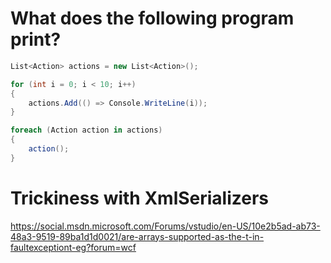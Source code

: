 # What does the following program print?
```csharp
List<Action> actions = new List<Action>();

for (int i = 0; i < 10; i++)
{
    actions.Add(() => Console.WriteLine(i));
}

foreach (Action action in actions)
{
    action();
}
```

# Trickiness with XmlSerializers
https://social.msdn.microsoft.com/Forums/vstudio/en-US/10e2b5ad-ab73-48a3-9519-89ba1d1d0021/are-arrays-supported-as-the-t-in-faultexceptiont-eg?forum=wcf
